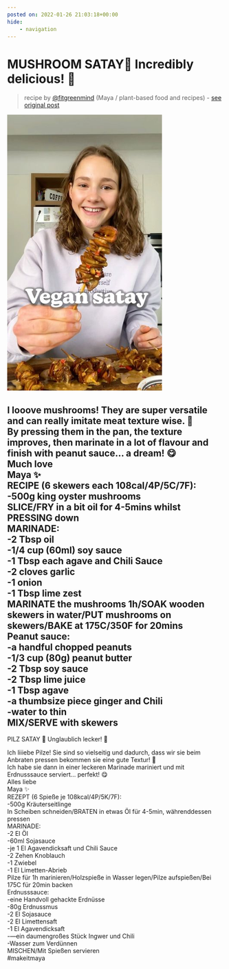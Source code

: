 ```yaml
---
posted on: 2022-01-26 21:03:18+00:00
hide:
    - navigation
---
```


# MUSHROOM SATAY🥜 Incredibly delicious! 🤗 

> recipe by [@fitgreenmind](https://www.instagram.com/fitgreenmind/) 
(Maya / plant-based food and recipes) - [see original post](https://instagram.com/p/CZNSjWoKCef)

![](../img/fitgreenmind_26-01-2022_2101.png)

  
I looove mushrooms! They are super versatile and can really imitate meat texture wise. 🙌  
By pressing them in the pan, the texture improves, then marinate in a lot of flavour and finish with peanut sauce… a dream! 😋  
Much love  
Maya ✨  
RECIPE (6 skewers each 108cal/4P/5C/7F):  
-500g king oyster mushrooms  
SLICE/FRY in a bit oil for 4-5mins whilst PRESSING down  
MARINADE:  
-2 Tbsp oil  
-1/4 cup (60ml) soy sauce  
-1 Tbsp each agave and Chili Sauce   
-2 cloves garlic  
-1 onion  
-1 Tbsp lime zest   
MARINATE the mushrooms 1h/SOAK wooden skewers in water/PUT mushrooms on skewers/BAKE at 175C/350F for 20mins  
Peanut sauce:  
-a handful chopped peanuts  
-1/3 cup (80g) peanut butter  
-2 Tbsp soy sauce  
-2 Tbsp lime juice  
-1 Tbsp agave  
-a thumbsize piece ginger and Chili  
-water to thin  
MIX/SERVE with skewers  
-  
PILZ SATAY 🥜 Unglaublich lecker! 🤗  
  
Ich liiiebe Pilze! Sie sind so vielseitig und dadurch, dass wir sie beim Anbraten pressen bekommen sie eine gute Textur! 🙌  
Ich habe sie dann in einer leckeren Marinade mariniert und mit Erdnusssauce serviert… perfekt! 😋  
Alles liebe   
Maya ✨  
REZEPT (6 Spieße je 108kcal/4P/5K/7F):  
-500g Kräuterseitlinge  
In Scheiben schneiden/BRATEN in etwas Öl für 4-5min, währenddessen pressen  
MARINADE:  
-2 El Öl  
-60ml Sojasauce  
-je 1 El Agavendicksaft und Chili Sauce   
-2 Zehen Knoblauch   
-1 Zwiebel   
-1 El Limetten-Abrieb   
Pilze für 1h marinieren/Holzspieße in Wasser legen/Pilze aufspießen/Bei 175C für 20min backen  
Erdnusssauce:  
-eine Handvoll gehackte Erdnüsse  
-80g Erdnussmus  
-2 El Sojasauce  
-2 El Limettensaft  
-1 El Agavendicksaft  
-—ein daumengroßes Stück Ingwer und Chili  
-Wasser zum Verdünnen   
MISCHEN/Mit Spießen servieren  
\#makeitmaya   